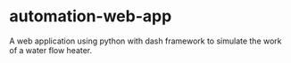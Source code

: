 # automation-web-app
A web application using python with dash framework to simulate the work of a water flow heater.
